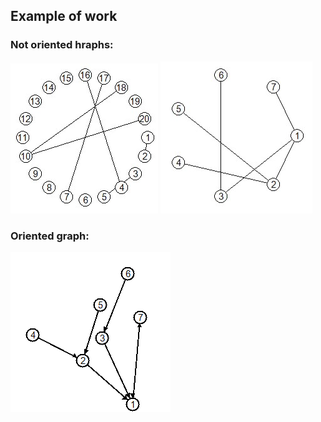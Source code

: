 ## Example of work
### Not oriented hraphs:
![Example of work](/Img/photo1.jpg)
![Example of work](/Img/photo2.jpg)
### Oriented graph:
![Example of work](/Img/photo3.jpg)
